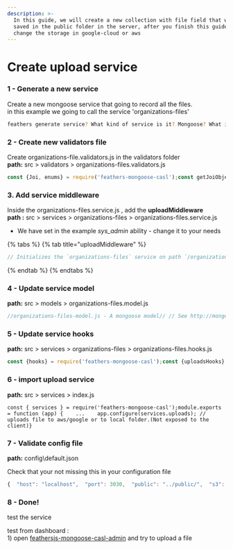 ```yaml
---
description: >-
  In this guide, we will create a new collection with file field that will be
  saved in the public folder in the server, after you finish this guide you can
  change the storage in google-cloud or aws
---
```


# Create upload service

###  **1 - Generate a new service** 

Create a new mongoose service that going to record all the files.  
in this example we going to call the service 'organizations-files'

```bash
feathers generate service? What kind of service is it? Mongoose? What is the name of the service? organizations-files? Which path should the service be registered on? /organizations-files? Does the service require authentication? No
```

### 2 - Create new validators file

Create organizations-file.validators.js in the validators folder  
**path:**  src &gt; validators &gt; organizations-files.validators.js

```javascript
const {Joi, enums} = require('feathers-mongoose-casl');const getJoiObject = function(withRequired) {  const required = withRequired ? 'required' : 'optional';  return Joi.object({    // Data from user    displayName: Joi.string()[required](),        // File will be the file url in the storage - the uploadMiddleware will handle this value    file: Joi.string().meta({ dashboard: { doc: {inputType: 'file'}, list: {type: 'link'} } }),        // Data from the file    originalName: Joi.string(),       // The user that uplaod the file    user: Joi.objectId()      .meta({ type: 'ObjectId', ref: 'users', displayKey: 'email' })      .meta({ dashboard: { doc: {readOnly: true} } }),        // Data from the upload service    fileId: Joi.string().meta({ dashboard: { hide: 1 }}),    storage: Joi.string().valid(      enums.STORAGE_TYPES['local-public'], // When file saved on local-storage      enums.STORAGE_TYPES['others'], // When user pass link to file    ).meta({ dashboard: { hide: 1 }})  });};module.exports = getJoiObject;
```

### 3. Add service m**iddleware** 

Inside the  organizations-files.service.js , add the **uploadMiddleware   
path :** src &gt; services &gt; organizations-files &gt; organizations-files.service.js

* We have set in the example _sys\_admin_ ability - change it to your needs

{% tabs %}
{% tab title="uploadMiddleware" %}
```javascript
// Initializes the `organizations-files` service on path `/organizations-files`const createModel = require('../../models/organizations-files.model');const hooks = require('./organizations-files.hooks');const { createService,  STORAGE_TYPES, uploadMiddleware} = require('feathers-mongoose-casl');module.exports = function (app) {  const Model = createModel(app);  const paginate = app.get('paginate');  const options = {    Model,    paginate,    serviceRules: [      {        actions: ['manage'],        roles: ['sys_admin']      }    ]  };  // Initialize our service with any options it requires  app.use('/organizations-files',    uploadMiddleware({      app,      fileKeyName: 'file',      serviceName: 'organizations-files',      storageService: STORAGE_TYPES['local-public'],      publicRead: false,      mimetypes: null // optional - array of mimetypes to allow    }),    createService(options));  // Get our initialized service so that we can register hooks  const service = app.service('organizations-files');  service.hooks(hooks);};
```
{% endtab %}
{% endtabs %}

### 4 - Update service model

**path:** src &gt; models &gt; organizations-files.model.js

```javascript
//organizations-files-model.js - A mongoose model// // See http://mongoosejs.com/docs/models.html// for more of what you can do here.const organizationFilesValidators = require('../validators/organizations-files.validators');const { createModelFromJoi } = require('../feathers-mongoose-casl');module.exports = function (app) {  return createModelFromJoi(app, 'organizations-files',organizationFilesValidators);};
```

### 5 - Update  service hooks

**path:** src &gt; services &gt; organizations-files &gt; organizations-files.hooks.js

```javascript
const {hooks} = require('feathers-mongoose-casl');const {uploadsHooks} = hooks;const uploadHookConfig = {  fileKeyName: 'file',  userKeyName: 'user',  publicRead: false,  singUrlKeyName: 'file'};module.exports = {  before: {    all: [uploadsHooks(uploadHookConfig)],    find: [],    get: [],    create: [],    update: [],    patch: [],    remove: []  },  after: {    all: [uploadsHooks(uploadHookConfig)],    find: [],    get: [],    create: [],    update: [],    patch: [],    remove: []  },  error: {    all: [],    find: [],    get: [],    create: [],    update: [],    patch: [],    remove: []  }};
```

### 6 - import upload service

**path:** src &gt; services &gt; index.js

```text
const { services } = require('feathers-mongoose-casl');module.exports = function (app) {    ...    app.configure(services.uploads); // uploads file to aws/google or to local folder.(Not exposed to the client)}
```

### 7 - Validate config file

**path:** config\default.json

Check that your not missing this in your configuration file

```javascript
{  "host": "localhost",  "port": 3030,  "public": "../public/",  "s3": { // Optional - only if you want to use s3    "bucket": "bucket....",    "accessKeyId": "accessKeyId....",    "secretAccessKey": "secretAccessKey....",    "signedUrlExpires" : 900  },  "google-cloud": { // Optional - only if you want to use google-cloud    "projectId": "google-cloud-id",    "bucket": "MyCompany-dev",    "keyFilename": "../src/secret-files/google-key.json", /* The place you save your google json file*/    "signedUrlExpires" : 900  },  "feathers-mongoose-casl": {  ...      "privateFolder": "../private-files",    "privateFilesAbilityCache": {      "enabled": true,      "local-config": {        "max": 100,        "maxAge": 3600000      }    },    "uploads": {      "services": {        "s3": false,        "local-private": true,        "local-public": true,        "google-cloud": false      },      "defaultFileService": "local-private",      "blockDeleteDocumentWhenDeleteFileFailed": false,      "blockUpdateDocumentWhenReplaceFileFailed": false    }  }
```

### 8 - Done!

test the service

test from dashboard :  
1\) open [feathersjs-mongoose-casl-admin](../../start-new-project-1/install-feathers-mongoose-casl.md) and try to upload a file

